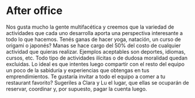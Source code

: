 # After office
Nos gusta mucho la gente multifacética y creemos que la variedad de actividades que cada uno desarrolla aporta una perspectiva interesante a todo lo que hacemos. Tenés ganas de hacer yoga, natación, un curso de origami o japonés? Manas se hace cargo del 50% del costo de cualquier actividad que quieras realizar. Ejemplos aceptables son deportes, idiomas, cursos, etc. Todo tipo de actividades ilícitas o de dudosa moralidad quedan excluidas. Lo ideal es que intentes luego compartir con el resto del equipo un poco de la sabiduría y experiencias que obtengas en tus emprendimientos.
Te gustaría invitar a todo el equipo a comer a tu restaurant favorito? Sugeriles a Clara y Lu el lugar, que ellas se ocuparán de reservar, coordinar y, por supuesto, pagar la cuenta luego.
